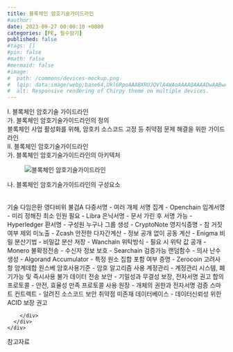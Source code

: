 ```yaml
---
title: 블록체인 암호기술가이드라인
#author: 
date: 2023-09-27 00:00:10 +0800
categories: [PE, 필수암기]
published: false
#tags: []
#pin: false
#math: false
#mermaid: false
#image:
#  path: /commons/devices-mockup.png
#  lqip: data:image/webp;base64,UklGRpoAAABXRUJQVlA4WAoAAAAQAAAADwAABwAAQUxQSDIAAAARL0AmbZurmr57yyIiqE8oiG0bejIYEQTgqiDA9vqnsUSI6H+oAERp2HZ65qP/VIAWAFZQOCBCAAAA8AEAnQEqEAAIAAVAfCWkAALp8sF8rgRgAP7o9FDvMCkMde9PK7euH5M1m6VWoDXf2FkP3BqV0ZYbO6NA/VFIAAAA
#  alt: Responsive rendering of Chirpy theme on multiple devices.
---
```


<div class="post-wrap">
  <div class="para">
    <div class="para-title">
      I. 블록체인 암호기술 가이드라인
    </div>
    <div class="para-cntnt">
      <div class="para">
        <div class="para-title">
          가. 블록체인 암호기술가이드라인의 정의
        </div>
        <div class="para-cntnt">
            블록체인 사업 활성화를 위해, 암호키 소스코드 고정 등 취약점 문제 해결을 위한 가이드라인
        </div>
      </div>
    </div>
  </div>
  
  <div class="para">
    <div class="para-title">
      II. 블록체인 암호기술가이드라인
    </div>
    <div class="para-cntnt">
      <div class="para">
        <div class="para-title">
          가. 블록체인 암호기술가이드라인의 아키텍처
        </div>
        <div class="para-cntnt">
          <figure class="post-figure">
            <img src="/assets/img/posts/블록체인-암호기술가이드라인.png" alt="블록체인 암호기술가이드라인">
<!--            <figcaption>Source: Unveiling the Metaverse: Exploring Emerging Trends, Multifaceted Perspectives, and Future Challenges</figcaption>-->
          </figure>
        </div>
      </div>
      <div class="para">
        <div class="para-title">
          나. 블록체인 암호기술가이드라인의 구성요소
        </div>
        <div class="para-cntnt">
          <table class="post-table">
          </table>
          기술 다임은환 영다비위 불검A
  다중서명 - 여러 개체 서명 집계 - Openchain
  임계서명 - 미리 정해진 최소 인원 필요 - Libra
  은닉서명 - 문서 가린 후 서명 가능 - Hyperledger
  환서명 - 구성원 누구나 그룹 생성 - CryptoNote
  영지식증명 - 참 거짓 여부 제외 미노출 - Zcash
  안전한 다자간계산 - 정보 공개 없이 공동 계산 - Enigma
  비밀 분산기법 - 비밀값 분산 저장 - Wanchain
  위탁방식 - 필요 시 위탁 값 공개 - Monero
  불확정전송 - 수신자 정보 보호 - Searchain
  검증가능 랜덤함수 - 의사 난수 생성 - Algorand
  Accumulator - 특정 원소 집합 포함 여부 증명 - Zerocoin
고려사항 암계데합 원스베
  암호사용기준 - 암호 알고리즘 사용
  계정관리 - 계정관리 시스템, 폐기가능 및 즉시사용 불가
  데이터 전송 보안 - 기밀성과 무결성 보장, 전자서명 권고
  합의 프로토콜 - 안전, 효율성 만족 프로토콜 사용
  원장 - 개체의 권한과 전자서명 검증
  스마트 컨트렉트 - 알려진 소스코드 보안 취약점 미존재
  데이터베이스 - 데이터신뢰성 위한 ACID 보장 권고

        </div>
      </div>
    </div>
  </div>

  <div class="refr-wrap">
    <div class="refr-title">
        참고자료
    </div>
    <ol class="refr-list">
    <!--    <li>(나현식, 최대선) <a target="_blank" href="https://scienceon.kisti.re.kr/commons/util/originalView.do?cn=JAKO202225948430499&oCn=JAKO202225948430499&dbt=JAKO&journal=NJOU00291864">메타버스 보안 위협 요소 및 대응 방안 검토</a></li>-->
    <!--    <li>(M. Uddin, S. Manickam, H. Ullah, M. Obaidat and A. Dandoush) <a target="_blank" href="https://ieeexplore.ieee.org/abstract/document/10138386">Unveiling the Metaverse: Exploring Emerging Trends, Multifaceted Perspectives, and Future Challenges</a></li>-->
    </ol>
  </div>
</div>
